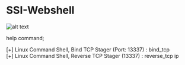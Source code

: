 # SSI-Webshell

![alt text](https://resimag.com/p1/1e4184e69fe.jpeg)

help command;

[+] Linux Command Shell, Bind TCP Stager (Port: 13337) : bind_tcp<br>
[+] Linux Command Shell, Reverse TCP Stager (13337) : reverse_tcp ip
